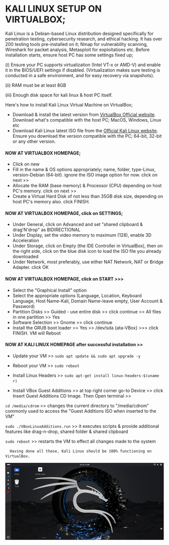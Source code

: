 # KALI LINUX SETUP ON VIRTUALBOX;
 Kali Linux is a Debian-based Linux distribution designed specifically for penetration testing, cybersecurity research, and ethical hacking. It has over 200 testing tools pre-installed on it; Nmap for vulnerability scanning, Wireshark for packet analysis, Metasploit for exploitations etc. Before installation starts, ensure host PC has some settings fixed up;

 (i) Ensure your PC supports virtualization (Intel VT-x or AMD-V) and enable it in the BIOS/UEFI settings if disabled. (Virtualization makes sure testing is conducted in a safe environment, and for easy recovery via snapshots).
 
 (ii) RAM must be at least 8GB
 
 (iii) Enough disk space for kali linux & host PC itself.
 
 
 Here's how to install Kali Linux Virtual Machine on VirtualBox;

* Download & install the latest version from [VirtualBox Official website](https://www.virtualbox.org/). Download what's compatible with the host PC; MacOS, Windows, Linux etc
* Download Kali Linux latest ISO file from the [Official Kali Linux website](https://www.kali.org/). Ensure you download the version compatible with the PC; 64-bit, 32-bit or any other version.

#### NOW AT VIRTUALBOX HOMEPAGE;
* Click on new
* Fill in the name & OS options appropriately; name, folder, type-Linux, version-Debian (64-bit). ignore the ISO image option for now. click on next >>
* Allocate the RAM (base memory) & Processor (CPU) depending on host PC's memory. click on next >>
* Create a Virtual Hard Disk of not less than 35GB disk size, depending on host PC's memory also. click FINISH.

#### NOW AT VIRTUALBOX HOMEPAGE, click on SETTINGS;
* Under General, click on Advanced and set "shared clipboard & drag'N'drop" as BIDIRECTIONAL
* Under Display, set the video memory to maximum (128), enable 3D Acceleration
* Under Storage, click on Empty (the IDE Controller in VirtualBox), then on the right side, click on the blue disk icon to load the ISO file you already downloaded
* Under Network, most preferably, use either NAT Network, NAT or Bridge Adapter. click OK

#### NOW AT VIRTUALBOX HOMEPAGE, click on START >>>
* Select the "Graphical Install" option
* Select the appropriate options (Language, Location, Keyboard Language, Host Name-Kali, Domain Name-leave empty, User Account & Password)
* Partition Disks >> Guided - use entire disk >> click continue >> All files in one partition >> Yes 
* Software Selection >> Gnome >> click continue 
* Install the GRUB boot loader >> Yes >> /dev/sda {ata-VBox} >>> click FINISH. VM will Reboot

#### NOW AT KALI LINUX HOMEPAGE after successful installation >>

* Update your VM >> `sudo apt update && sudo apt upgrade -y`

* Reboot your VM >> `sudo reboot`

* Install Linux Headers >> `sudo apt-get install linux-headers-$(uname r)`

* Install VBox Guest Additions >> at top right corner go-to Device >> click Insert Guest Additions CD Image. Then Open terminal >>

`cd /media/cdrom` >> changes the current directory to "/media/cdrom" commonly used to access the "Guest Additions ISO when inserted to the VM"

`sudo ./VBoxLinuxAdditions.run` >> it executes scripts & provide additional features like drag-n-drop, shared folder & shared clipboard 

`sudo reboot` >> restarts the VM to effect all changes made to the system


      Having done all these, Kali Linux should be 100% functioning on VirtualBox.


 <img src="Screenshot from 2025-01-16 11-09-55.png" alt="alt text" width="750">